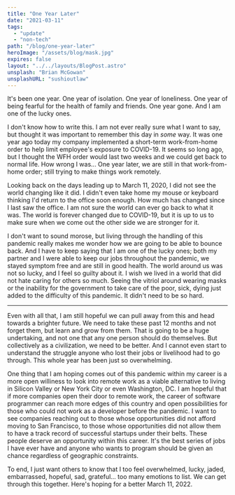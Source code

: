 ```yaml
---
title: "One Year Later"
date: "2021-03-11"
tags:
  - "update"
  - "non-tech"
path: "/blog/one-year-later"
heroImage: "/assets/blog/mask.jpg"
expires: false
layout: "../../layouts/BlogPost.astro"
unsplash: "Brian McGowan"
unsplashURL: "sushioutlaw"
---
```


It's been one year. One year of isolation. One year of loneliness. One year of being fearful for the health of
family and friends. One year gone. And I am one of the lucky ones.

I don't know how to write this. I am not ever really sure what I want to say, but thought it was important to remember
this day in _some_ way. It was one year ago today my company implemented a short-term work-from-home order to help
limit employee's exposure
to COVID-19. It seems so long ago, but I thought the WFH order would last two weeks and we could get back to normal
life. How wrong I was... One year later, we are still in that work-from-home order; still trying to make things work
remotely.

Looking back on the days leading up to March 11, 2020, I did not see the world changing like it did. I didn't even
take home my mouse or keyboard thinking I'd return to the office soon enough. How much has changed since I last saw the
office. I am not sure the world can ever go back to what it was. The world is forever changed due to COVID-19, but it
is up to us to make sure when we come out the other side we are stronger for it.

I don't want to sound morose, but living through the handling of this pandemic really makes me wonder how we are going
to be able to bounce back. And I have to keep saying that I am one of the lucky ones; both my partner and I were able
to keep our jobs throughout the pandemic, we stayed symptom free and are still in good health. The world around us was
not so lucky, and I feel so guilty about it. I wish we lived in a world that did not hate caring for others so much.
Seeing the vitriol around wearing masks or the inability for the government to take care of the poor, sick, dying just
added to the difficulty of this pandemic. It didn't need to be so hard.

<hr class="small-hr" />

Even with all that, I am still hopeful we can pull away from this and head towards a brighter future. We need to take
these past 12 months and not forget them, but learn and grow from them. That is going to be a huge undertaking, and not
one that any one person should do themselves. But collectively as a civilization, we need to be better. And I cannot
even start to understand the struggle anyone who lost their jobs or livelihood had to go through. This whole year has
been just so overwhelming.

One thing that I am hoping comes out of this pandemic within my career is a more open williness to look into remote
work as a viable alternative to living in Silicon Valley or New York City or even Washington, DC. I am hopeful that
if more companies open
their door to remote work, the career of software programmer can reach more edges of this country and open possibilities
for those who could not work as a developer before the pandemic. I want to see companies reaching out to those whose
opportunities did not afford moving to San Francisco, to those whose opportunities did not allow them to have a track
record of successful startups under their belts. These people deserve an opportunity within this career. It's the best
series of jobs I have ever have and anyone who wants to program should be given an chance regardless of geographic
constraints.

To end, I just want others to know that I too feel overwhelmed, lucky, jaded, embarrassed, hopeful, sad, grateful...
too many emotions to list. We can get through this together. Here's hoping for a better March 11, 2022.
